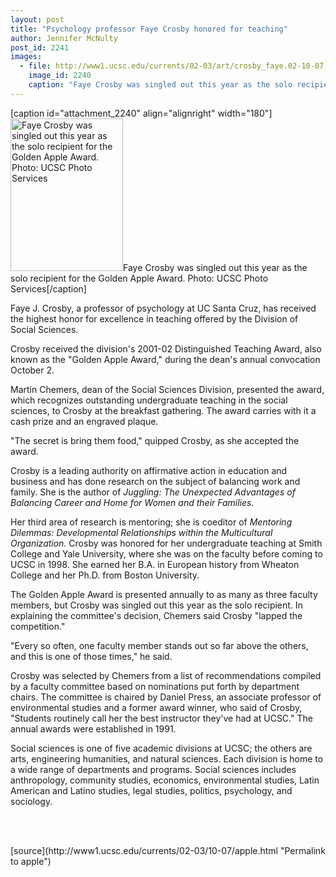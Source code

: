 ```yaml
---
layout: post
title: "Psychology professor Faye Crosby honored for teaching"
author: Jennifer McNulty
post_id: 2241
images:
  - file: http://www1.ucsc.edu/currents/02-03/art/crosby_faye.02-10-07.180.jpg
    image_id: 2240
    caption: "Faye Crosby was singled out this year as the solo recipient for the Golden Apple Award. Photo: UCSC Photo Services"
---
```


[caption id="attachment_2240" align="alignright" width="180"]<a href="http://localhost/mysite/wp-content/uploads/2002/10/crosby_faye.02-10-07.180.jpg"><img class="size-full wp-image-2240" src="http://localhost/mysite/wp-content/uploads/2002/10/crosby_faye.02-10-07.180.jpg" alt="Faye Crosby was singled out this year as the solo recipient for the Golden Apple Award. Photo: UCSC Photo Services" width="180" height="244" /></a>Faye Crosby was singled out this year as the solo recipient for the Golden Apple Award. Photo: UCSC Photo Services[/caption]
<p>
  Faye J. Crosby, a professor of psychology at UC Santa Cruz, has received the highest honor for excellence in teaching offered by the Division of Social Sciences.
</p>
<p>
  Crosby received the division's 2001-02 Distinguished Teaching Award, also known as the "Golden Apple Award," during the dean's annual convocation October 2.
</p>
<p>
  Martin Chemers, dean of the Social Sciences Division, presented the award, which recognizes outstanding undergraduate teaching in the social sciences, to Crosby at the breakfast gathering. The award carries with it a cash prize and an engraved plaque.
</p>
<p>
  "The secret is bring them food," quipped Crosby, as she accepted the award.
</p>
<p>
  Crosby is a leading authority on affirmative action in education and business and has done research on the subject of balancing work and family. She is the author of <i>Juggling: The Unexpected Advantages of Balancing Career and Home for Women and their Families.</i>
</p>
<p>
  Her third area of research is mentoring; she is coeditor of <i>Mentoring Dilemmas: Developmental Relationships within the Multicultural Organization.</i> Crosby was honored for her undergraduate teaching at Smith College and Yale University, where she was on the faculty before coming to UCSC in 1998. She earned her B.A. in European history from Wheaton College and her Ph.D. from Boston University.
</p>
<p>
  The Golden Apple Award is presented annually to as many as three faculty members, but Crosby was singled out this year as the solo recipient. In explaining the committee's decision, Chemers said Crosby "lapped the competition."
</p>
<p>
  "Every so often, one faculty member stands out so far above the others, and this is one of those times," he said.
</p>
<p>
  Crosby was selected by Chemers from a list of recommendations compiled by a faculty committee based on nominations put forth by department chairs. The committee is chaired by Daniel Press, an associate professor of environmental studies and a former award winner, who said of Crosby, "Students routinely call her the best instructor they've had at UCSC." The annual awards were established in 1991.
</p>
<p>
  Social sciences is one of five academic divisions at UCSC; the others are arts, engineering humanities, and natural sciences. Each division is home to a wide range of departments and programs. Social sciences includes anthropology, community studies, economics, environmental studies, Latin American and Latino studies, legal studies, politics, psychology, and sociology.
</p>
<p>
  <br>
  <br>

</p>
<p>

</p>
[source](http://www1.ucsc.edu/currents/02-03/10-07/apple.html "Permalink to apple")
